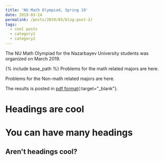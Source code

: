 ```yaml
---
title: 'NU Math Olympiad, Spring 19'
date: 2019-03-14
permalink: /posts/2019/03/blog-post-2/
tags:
  - cool posts
  - category1
  - category2
---
```


The NU Math Olympiad for the Nazarbayev University students was organized on March 2019.

{% include base_path %}
Problems for the math related majors are here.

Problems for the Non-math related majors are here.

The results is posted in [pdf format](/files/documents/CV_Yerlan.pdf){:target="_blank"}.

Headings are cool
======

You can have many headings
======

Aren't headings cool?
------